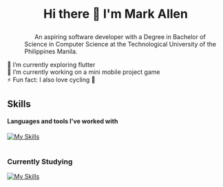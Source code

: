 # <p align="center">Hi there 👋 I'm Mark Allen</p>

 <dl>
   <dd>&nbsp; &nbsp; &nbsp; An aspiring software developer with a Degree in Bachelor of Science in Computer Science at the Technological University of the Philippines Manila.</dd>
 </dl>

🌱 I’m currently exploring flutter<br>
🔭 I’m currently working on a mini mobile project game<br>
⚡ Fun fact: I also love cycling 👀<br>

## Skills
#### Languages and tools I've worked with
[![My Skills](https://skillicons.dev/icons?i=html,css,js,mysql,php,c,cpp,py,vue,flutter,git,arduino,raspberrypi&perline=5)](https://skillicons.dev)
<br><br>
### Currently Studying
[![My Skills](https://skillicons.dev/icons?i=flutter,firebase,github)](https://skillicons.dev)
<!--
**MakuAren/MakuAren** is a ✨ _special_ ✨ repository because its `README.md` (this file) appears on your GitHub profile.

Here are some ideas to get you started:

- 🔭 I’m currently working on ...
- 🌱 I’m currently learning ...
- 👯 I’m looking to collaborate on ...
- 🤔 I’m looking for help with ...
- 💬 Ask me about ...
- 📫 How to reach me: ...
- 😄 Pronouns: ...
- ⚡ Fun fact: ...
-->
